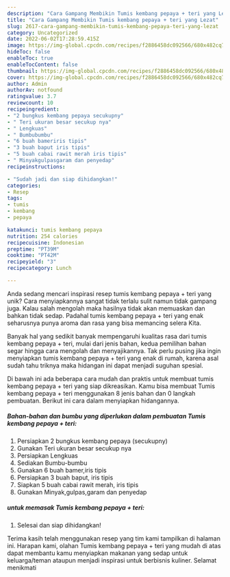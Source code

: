```yaml
---
description: "Cara Gampang Membikin Tumis kembang pepaya + teri yang Lezat"
title: "Cara Gampang Membikin Tumis kembang pepaya + teri yang Lezat"
slug: 2617-cara-gampang-membikin-tumis-kembang-pepaya-teri-yang-lezat
category: Uncategorized
date: 2022-06-02T17:28:59.415Z
image: https://img-global.cpcdn.com/recipes/f2886458dc092566/680x482cq70/tumis-kembang-pepaya-teri-foto-resep-utama.jpg
hideToc: false
enableToc: true
enableTocContent: false
thumbnail: https://img-global.cpcdn.com/recipes/f2886458dc092566/680x482cq70/tumis-kembang-pepaya-teri-foto-resep-utama.jpg
cover: https://img-global.cpcdn.com/recipes/f2886458dc092566/680x482cq70/tumis-kembang-pepaya-teri-foto-resep-utama.jpg
author: Admin
authorAv: notfound
ratingvalue: 3.7
reviewcount: 10
recipeingredient:
- "2 bungkus kembang pepaya secukupny"
- " Teri ukuran besar secukup nya"
- " Lengkuas"
- " Bumbubumbu"
- "6 buah bameriris tipis"
- "3 buah baput iris tipis"
- "5 buah cabai rawit merah iris tipis"
- " Minyakgulpasgaram dan penyedap"
recipeinstructions:

- "Sudah jadi dan siap dihidangkan!"
categories:
- Resep
tags:
- tumis
- kembang
- pepaya

katakunci: tumis kembang pepaya 
nutrition: 254 calories
recipecuisine: Indonesian
preptime: "PT39M"
cooktime: "PT42M"
recipeyield: "3"
recipecategory: Lunch

---
```





Anda sedang mencari inspirasi resep tumis kembang pepaya + teri yang unik? Cara menyiapkannya sangat tidak terlalu sulit namun tidak gampang juga. Kalau salah mengolah maka hasilnya tidak akan memuaskan dan bahkan tidak sedap. Padahal tumis kembang pepaya + teri yang enak seharusnya punya aroma dan rasa yang bisa memancing selera Kita.







Banyak hal yang sedikit banyak mempengaruhi kualitas rasa dari tumis kembang pepaya + teri, mulai dari jenis bahan, kedua pemilihan bahan segar hingga cara mengolah dan menyajikannya. Tak perlu pusing jika ingin menyiapkan tumis kembang pepaya + teri yang enak di rumah, karena asal sudah tahu triknya maka hidangan ini dapat menjadi suguhan spesial.






Di bawah ini ada beberapa cara mudah dan praktis untuk membuat tumis kembang pepaya + teri yang siap dikreasikan. Kamu bisa membuat Tumis kembang pepaya + teri menggunakan 8 jenis bahan dan 0 langkah pembuatan. Berikut ini cara dalam menyiapkan hidangannya.

<!--inarticleads1-->

##### Bahan-bahan dan bumbu yang diperlukan dalam pembuatan Tumis kembang pepaya + teri:

1. Persiapkan 2 bungkus kembang pepaya (secukupny)
1. Gunakan  Teri ukuran besar secukup nya
1. Persiapkan  Lengkuas
1. Sediakan  Bumbu-bumbu
1. Gunakan 6 buah bamer,iris tipis
1. Persiapkan 3 buah baput, iris tipis
1. Siapkan 5 buah cabai rawit merah, iris tipis
1. Gunakan  Minyak,gulpas,garam dan penyedap




<!--inarticleads2-->

#####  untuk memasak Tumis kembang pepaya + teri:


1. Selesai dan siap dihidangkan!



Terima kasih telah menggunakan resep yang tim kami tampilkan di halaman ini. Harapan kami, olahan Tumis kembang pepaya + teri yang mudah di atas dapat membantu kamu menyiapkan makanan yang sedap untuk keluarga/teman ataupun menjadi inspirasi untuk berbisnis kuliner. Selamat menikmati
